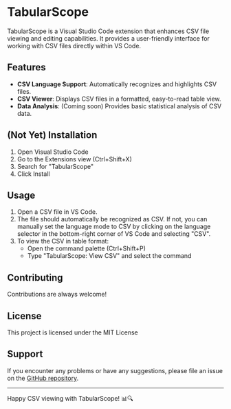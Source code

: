 # TabularScope

TabularScope is a Visual Studio Code extension that enhances CSV file viewing and editing capabilities. It provides a user-friendly interface for working with CSV files directly within VS Code.

## Features

- **CSV Language Support**: Automatically recognizes and highlights CSV files.
- **CSV Viewer**: Displays CSV files in a formatted, easy-to-read table view.
- **Data Analysis**: (Coming soon) Provides basic statistical analysis of CSV data.

## (Not Yet) Installation

1. Open Visual Studio Code
2. Go to the Extensions view (Ctrl+Shift+X)
3. Search for "TabularScope"
4. Click Install

## Usage

1. Open a CSV file in VS Code.
2. The file should automatically be recognized as CSV. If not, you can manually set the language mode to CSV by clicking on the language selector in the bottom-right corner of VS Code and selecting "CSV".
3. To view the CSV in table format:
   - Open the command palette (Ctrl+Shift+P)
   - Type "TabularScope: View CSV" and select the command

## Contributing

Contributions are always welcome! 

## License

This project is licensed under the MIT License

## Support

If you encounter any problems or have any suggestions, please file an issue on the [GitHub repository](https://github.com/yukarinoki/tabular-scope/issues).

---

Happy CSV viewing with TabularScope! 📊🔍
